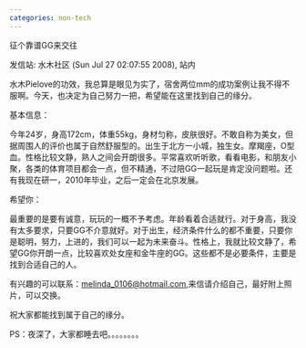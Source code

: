 ```yaml
---
categories: non-tech
---
```

征个靠谱GG来交往

发信站: 水木社区 (Sun Jul 27 02:07:55 2008), 站内







水木Pielove的功效，我总算是眼见为实了，宿舍两位mm的成功案例让我不得不服啊。今天，也决定为自己努力一把，希望能在这里找到自己的缘分。



基本信息：

今年24岁，身高172cm，体重55kg，身材匀称，皮肤很好。不敢自称为美女，但据周围人的评价也属于自然舒服型的。出生于北方一小城，独生女。摩羯座，O型血。性格比较文静，熟人之间会开朗很多。平常喜欢听听歌，看看电影，和朋友小聚，各类的体育项目都会一点，但不精通，不过陪GG一起玩是肯定没问题啦。还有我现在研一，2010年毕业，之后一定会在北京发展。



希望你：

最重要的是要有诚意，玩玩的一概不予考虑。年龄看着合适就行。对于身高，我没有太多要求，只要GG不介意就好。对于出生，经济条件什么的都不重要，只要你是聪明，努力，上进的，我们可以一起为未来奋斗。性格上，我就比较文静了，希望GG你开朗一点，比较喜欢处女座和金牛座的GG。这些都不是必要条件，主要是找到合适自己的人。

有兴趣的可以联系：melinda_0106@hotmail.com,来信请介绍自己，最好附上照片，可以交换。



祝大家都能找到属于自己的缘分。



PS：夜深了，大家都睡去吧。。。。。。。。

